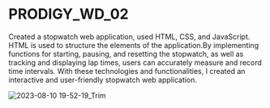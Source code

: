 # PRODIGY_WD_02
Created a stopwatch web application, used HTML, CSS, and JavaScript. HTML is used to structure the elements of the application.By implementing functions for starting, pausing, and resetting the stopwatch, as well as tracking and displaying lap times, users can accurately measure and record time intervals. With these technologies and functionalities, I created an interactive and user-friendly stopwatch web application.


![2023-08-10 19-52-19_Trim](https://github.com/Tanmay7586/PRODIGY_WD_02/assets/94454903/a226103f-7675-454d-8e6e-76877a7f0d1d)
